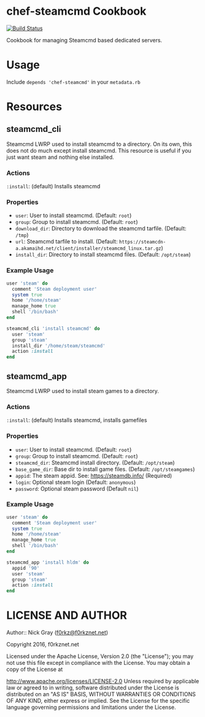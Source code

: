 # chef-steamcmd Cookbook

[![Build Status](https://travis-ci.org/f0rkz/chef-steamcmd.svg?branch=master)](https://travis-ci.org/f0rkz/chef-steamcmd)

Cookbook for managing Steamcmd based dedicated servers.

# Usage

Include `depends 'chef-steamcmd'` in your `metadata.rb`

# Resources

## steamcmd_cli

Steamcmd LWRP used to install steamcmd to a directory. On its own, this does not
do much except install steamcmd. This resource is useful if you just want steam
and nothing else installed.

### Actions

`:install`: (default) Installs steamcmd

### Properties

* `user`: User to install steamcmd. (Default: `root`)
* `group`: Group to install steamcmd. (Default: `root`)
* `download_dir`: Directory to download the steamcmd tarfile. (Default: `/tmp`)
* `url`: Steamcmd tarfile to install. (Default: `https://steamcdn-a.akamaihd.net/client/installer/steamcmd_linux.tar.gz`)
* `install_dir`: Directory to install steamcmd files. (Default: `/opt/steam`)

### Example Usage
```ruby
user 'steam' do
  comment 'Steam deployment user'
  system true
  home '/home/steam'
  manage_home true
  shell '/bin/bash'
end

steamcmd_cli 'install steamcmd' do
  user 'steam'
  group 'steam'
  install_dir '/home/steam/steamcmd'
  action :install
end
```

## steamcmd_app

Steamcmd LWRP used to install steam games to a directory.

### Actions

`:install`: (default) Installs steamcmd, installs gamefiles

### Properties

* `user`: User to install steamcmd. (Default: `root`)
* `group`: Group to install steamcmd. (Default: `root`)
* `steamcmd_dir`: Steamcmd install directory. (Default: `/opt/steam`)
* `base_game_dir`: Base dir to install game files. (Default: `/opt/steamgames`)
* `appid`: The steam appid. See: https://steamdb.info/ (Required)
* `login`: Optional steam login (Default: `anonymous`)
* `password`: Optional steam password (Default `nil`)

### Example Usage
```ruby
user 'steam' do
  comment 'Steam deployment user'
  system true
  home '/home/steam'
  manage_home true
  shell '/bin/bash'
end

steamcmd_app 'install hldm' do
  appid '90'
  user 'steam'
  group 'steam'
  action :install
end
```
# LICENSE AND AUTHOR

Author:: Nick Gray (f0rkz@f0rkznet.net)

Copyright 2016, f0rkznet.net

Licensed under the Apache License, Version 2.0 (the "License"); you may not use this file except in compliance with the License. You may obtain a copy of the License at

http://www.apache.org/licenses/LICENSE-2.0
Unless required by applicable law or agreed to in writing, software distributed under the License is distributed on an "AS IS" BASIS, WITHOUT WARRANTIES OR CONDITIONS OF ANY KIND, either express or implied. See the License for the specific language governing permissions and limitations under the License.
